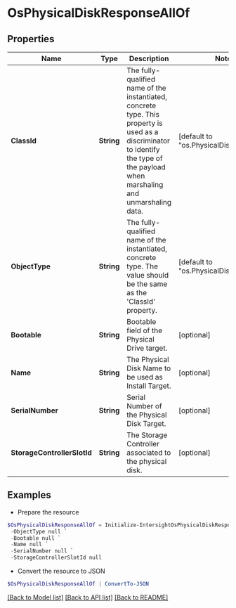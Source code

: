 # OsPhysicalDiskResponseAllOf
## Properties

Name | Type | Description | Notes
------------ | ------------- | ------------- | -------------
**ClassId** | **String** | The fully-qualified name of the instantiated, concrete type. This property is used as a discriminator to identify the type of the payload when marshaling and unmarshaling data. | [default to "os.PhysicalDiskResponse"]
**ObjectType** | **String** | The fully-qualified name of the instantiated, concrete type. The value should be the same as the &#39;ClassId&#39; property. | [default to "os.PhysicalDiskResponse"]
**Bootable** | **String** | Bootable field of the Physical Drive target. | [optional] 
**Name** | **String** | The Physical Disk Name to be used as Install Target. | [optional] 
**SerialNumber** | **String** | Serial Number of the Physical Disk Target. | [optional] 
**StorageControllerSlotId** | **String** | The Storage Controller associated to the physical disk. | [optional] 

## Examples

- Prepare the resource
```powershell
$OsPhysicalDiskResponseAllOf = Initialize-IntersightOsPhysicalDiskResponseAllOf  -ClassId null `
 -ObjectType null `
 -Bootable null `
 -Name null `
 -SerialNumber null `
 -StorageControllerSlotId null
```

- Convert the resource to JSON
```powershell
$OsPhysicalDiskResponseAllOf | ConvertTo-JSON
```

[[Back to Model list]](../README.md#documentation-for-models) [[Back to API list]](../README.md#documentation-for-api-endpoints) [[Back to README]](../README.md)

